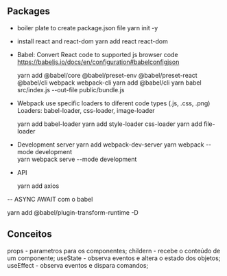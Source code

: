 ## Packages
- boiler plate to create package.json file
  yarn init -y

- install react and react-dom
  yarn add react react-dom

- Babel: Convert React code to supported js browser code
  https://babeljs.io/docs/en/configuration#babelconfigjson

  yarn add @babel/core @babel/preset-env @babel/preset-react @babel/cli webpack webpack-cli
  yarn add @babel/cli
  yarn babel src/index.js --out-file public/bundle.js

- Webpack use specific loaders to diferent code types (.js, .css, .png) 
  Loaders: babel-loader, css-loader, image-loader

  yarn add babel-loader
  yarn add style-loader css-loader
  yarn add file-loader

- Development server
  yarn add webpack-dev-server
  yarn webpack --mode development  
  yarn webpack serve --mode development

- API

  yarn add axios

-- ASYNC AWAIT com o babel

  yarn add @babel/plugin-transform-runtime -D

## Conceitos
props - parametros para os componentes; 
childern - recebe o conteúdo de um componente;
useState - observa eventos e altera o estado dos objetos;
useEffect - observa eventos e dispara comandos;